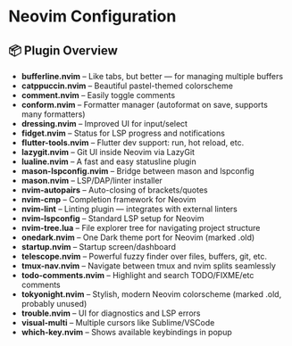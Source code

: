 # Neovim Configuration

## 📦 Plugin Overview

- **bufferline.nvim** – Like tabs, but better — for managing multiple buffers
- **catppuccin.nvim** – Beautiful pastel-themed colorscheme
- **comment.nvim** – Easily toggle comments
- **conform.nvim** – Formatter manager (autoformat on save, supports many formatters)
- **dressing.nvim** – Improved UI for input/select
- **fidget.nvim** – Status for LSP progress and notifications
- **flutter-tools.nvim** – Flutter dev support: run, hot reload, etc.
- **lazygit.nvim** – Git UI inside Neovim via LazyGit
- **lualine.nvim** – A fast and easy statusline plugin
- **mason-lspconfig.nvim** – Bridge between mason and lspconfig
- **mason.nvim** – LSP/DAP/linter installer
- **nvim-autopairs** – Auto-closing of brackets/quotes
- **nvim-cmp** – Completion framework for Neovim
- **nvim-lint** – Linting plugin — integrates with external linters
- **nvim-lspconfig** – Standard LSP setup for Neovim
- **nvim-tree.lua** – File explorer tree for navigating project structure
- **onedark.nvim** – One Dark theme port for Neovim (marked .old)
- **startup.nvim** – Startup screen/dashboard
- **telescope.nvim** – Powerful fuzzy finder over files, buffers, git, etc.
- **tmux-nav.nvim** – Navigate between tmux and nvim splits seamlessly
- **todo-comments.nvim** – Highlight and search TODO/FIXME/etc comments
- **tokyonight.nvim** – Stylish, modern Neovim colorscheme (marked .old, probably unused)
- **trouble.nvim** – UI for diagnostics and LSP errors
- **visual-multi** – Multiple cursors like Sublime/VSCode
- **which-key.nvim** – Shows available keybindings in popup
